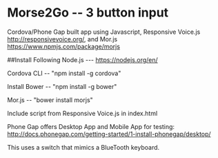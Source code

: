 # Morse2Go -- 3 button input

Cordova/Phone Gap built app using Javascript, Responsive Voice.js http://responsivevoice.org/, and Mor.js https://www.npmjs.com/package/morjs

##Install Following
Node.js --- https://nodejs.org/en/

Cordova CLI -- "npm install -g cordova"

Install Bower -- "npm install -g bower"

Mor.js -- "bower install morjs"

Include script from Responsive Voice.js in index.html

Phone Gap offers Desktop App and Mobile App for testing: http://docs.phonegap.com/getting-started/1-install-phonegap/desktop/

This uses a switch that mimics a BlueTooth keyboard.
